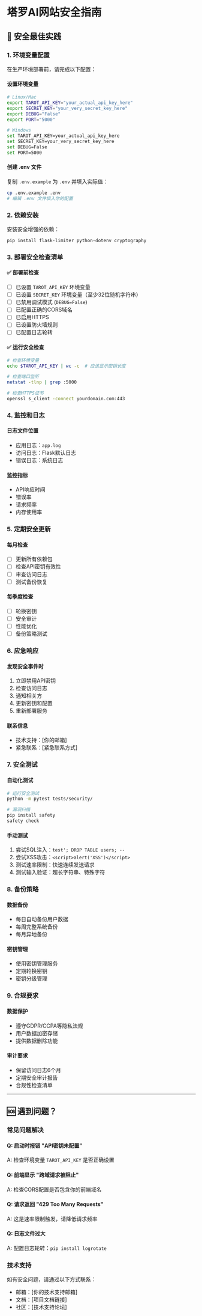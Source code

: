 # 塔罗AI网站安全指南

## 🔐 安全最佳实践

### 1. 环境变量配置

在生产环境部署前，请完成以下配置：

#### 设置环境变量
```bash
# Linux/Mac
export TAROT_API_KEY="your_actual_api_key_here"
export SECRET_KEY="your_very_secret_key_here"
export DEBUG="False"
export PORT="5000"

# Windows
set TAROT_API_KEY=your_actual_api_key_here
set SECRET_KEY=your_very_secret_key_here
set DEBUG=False
set PORT=5000
```

#### 创建 .env 文件
复制 `.env.example` 为 `.env` 并填入实际值：
```bash
cp .env.example .env
# 编辑 .env 文件填入你的配置
```

### 2. 依赖安装

安装安全增强的依赖：
```bash
pip install flask-limiter python-dotenv cryptography
```

### 3. 部署安全检查清单

#### ✅ 部署前检查
- [ ] 已设置 `TAROT_API_KEY` 环境变量
- [ ] 已设置 `SECRET_KEY` 环境变量（至少32位随机字符串）
- [ ] 已禁用调试模式 (`DEBUG=False`)
- [ ] 已配置正确的CORS域名
- [ ] 已启用HTTPS
- [ ] 已设置防火墙规则
- [ ] 已配置日志轮转

#### ✅ 运行安全检查
```bash
# 检查环境变量
echo $TAROT_API_KEY | wc -c  # 应该显示密钥长度

# 检查端口监听
netstat -tlnp | grep :5000

# 检查HTTPS证书
openssl s_client -connect yourdomain.com:443
```

### 4. 监控和日志

#### 日志文件位置
- 应用日志：`app.log`
- 访问日志：Flask默认日志
- 错误日志：系统日志

#### 监控指标
- API响应时间
- 错误率
- 请求频率
- 内存使用率

### 5. 定期安全更新

#### 每月检查
- [ ] 更新所有依赖包
- [ ] 检查API密钥有效性
- [ ] 审查访问日志
- [ ] 测试备份恢复

#### 每季度检查
- [ ] 轮换密钥
- [ ] 安全审计
- [ ] 性能优化
- [ ] 备份策略测试

### 6. 应急响应

#### 发现安全事件时
1. 立即禁用API密钥
2. 检查访问日志
3. 通知相关方
4. 更新密钥和配置
5. 重新部署服务

#### 联系信息
- 技术支持：[你的邮箱]
- 紧急联系：[紧急联系方式]

### 7. 安全测试

#### 自动化测试
```bash
# 运行安全测试
python -m pytest tests/security/

# 漏洞扫描
pip install safety
safety check
```

#### 手动测试
1. 尝试SQL注入：`test'; DROP TABLE users; --`
2. 尝试XSS攻击：`<script>alert('XSS')</script>`
3. 测试速率限制：快速连续发送请求
4. 测试输入验证：超长字符串、特殊字符

### 8. 备份策略

#### 数据备份
- 每日自动备份用户数据
- 每周完整系统备份
- 每月异地备份

#### 密钥管理
- 使用密钥管理服务
- 定期轮换密钥
- 密钥分级管理

### 9. 合规要求

#### 数据保护
- 遵守GDPR/CCPA等隐私法规
- 用户数据加密存储
- 提供数据删除功能

#### 审计要求
- 保留访问日志6个月
- 定期安全审计报告
- 合规性检查清单

---

## 🆘 遇到问题？

### 常见问题解决

#### Q: 启动时报错 "API密钥未配置"
A: 检查环境变量 `TAROT_API_KEY` 是否正确设置

#### Q: 前端显示 "跨域请求被阻止"
A: 检查CORS配置是否包含你的前端域名

#### Q: 请求返回 "429 Too Many Requests"
A: 这是速率限制触发，请降低请求频率

#### Q: 日志文件过大
A: 配置日志轮转：`pip install logrotate`

### 技术支持
如有安全问题，请通过以下方式联系：
- 邮箱：[你的技术支持邮箱]
- 文档：[项目文档链接]
- 社区：[技术支持论坛]